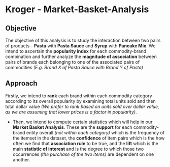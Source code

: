 # Kroger - Market-Basket-Analysis
## Objective
The objective of this analysis is to study the interaction between two
pairs of products - **Pasta** with **Pasta Sauce** and **Syrup** with
**Pancake Mix**.
We intend to ascertain the **popularity index** for each commodity-brand
combination and further analyze the **magnitude of association** between
pairs of brands each belonging to one of the associated pairs of
commodities *(E.g. Brand X of Pasta Sauce with Brand Y of Pasta)*

## Approach

 Firstly, we intend to **rank** each brand within each commodity category
according to its overall popularity by examining total units sold and
then total dollar value *(We prefer to rank based on units sold over
dollar value, as we are assuming that lower prices is a factor in
popularity)*.

* Then, we intend to compute certain statistics which will help in our
**Market Basket Analysis**. These are the **support** for each commodity-brand
entity overall *(not within each category)* which is the frequency of
the itemset in the dataset, the **confidence** of item pairs which is the
how often we find that **association rule** to be true, and the **lift** which
is the main **statistic of interest** and is the degree to which those two
occurrences *(the purchase of the two items)* are dependent on one
another.
